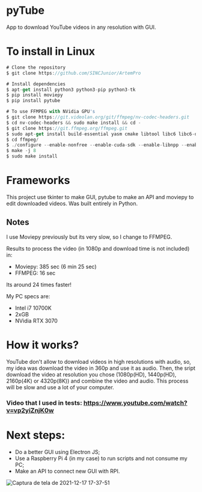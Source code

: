 # pyTube
App to download YouTube videos in any resolution with GUI.


# To install in Linux
``` javascript
# Clone the repository
$ git clone https://github.com/SINCJunior/ArtemPro

# Install dependencies
$ apt-get install python3 python3-pip python3-tk
$ pip install moviepy
$ pip install pytube

# To use FFMPEG with NVidia GPU's
$ git clone https://git.videolan.org/git/ffmpeg/nv-codec-headers.git
$ cd nv-codec-headers && sudo make install && cd -
$ git clone https://git.ffmpeg.org/ffmpeg.git
$ sudo apt-get install build-essential yasm cmake libtool libc6 libc6-dev unzip wget libnuma1 libnuma-dev libmp3lame-dev
$ cd ffmpeg/
$ ./configure --enable-nonfree --enable-cuda-sdk --enable-libnpp --enable-libmp3lame --extra-cflags=-I/usr/local/cuda/include --extra-ldflags=-L/usr/local/cuda/lib64
$ make -j 8
$ sudo make install
```

# Frameworks
This project use tkinter to make GUI,
pytube to make an API and
moviepy to edit downloaded videos.
Was built entirely in Python.

## Notes
I use Moviepy previously but its very slow, so I change to FFMPEG. 

Results to process the video (in 1080p and download time is not included) in:
- Moviepy: 385 sec (6 min 25 sec)
- FFMPEG: 16 sec

Its around 24 times faster!

My PC specs are:
- Intel i7 10700K
- 2xGB
- NVidia RTX 3070


# How it works?
YouTube don't allow to download videos in high resolutions with audio, so, my idea was download the video in 360p and use it as audio. 
Then, the sript download the video at resolution you chose (1080p(HD), 1440p(HD), 2160p(4K) or 4320p(8K)) and combine the video and audio.
This process will be slow and use a lot of your computer. 


### Video that I used in tests: https://www.youtube.com/watch?v=vp2yiZnjK0w

# Next steps:
- Do a better GUI using Electron JS;
- Use a Raspberry Pi 4 (in my case) to run scripts and not consume my PC;
- Make an API to connect new GUI with RPI.

![Captura de tela de 2021-12-17 17-37-51](https://user-images.githubusercontent.com/52143802/146606082-e348d38f-cf2b-4252-b670-fa9170d76e68.png)
